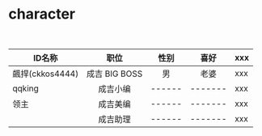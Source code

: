 # character
<br>

| ID名称 |  职位  | 性别 | 喜好 | xxx |
| --- |  :---: | :-------: | :---------: | --------- |
| 飆捍(ckkos4444) | 成吉 BIG BOSS | 男 | 老婆 | xxx |
| qqking | 成吉小编 | ------ | ------- | xxx |
| 领主 | 成吉美编 | ------ | ------- | xxx |
|  | 成吉助理 | ------ | ------- | xxx |


<br>

  




